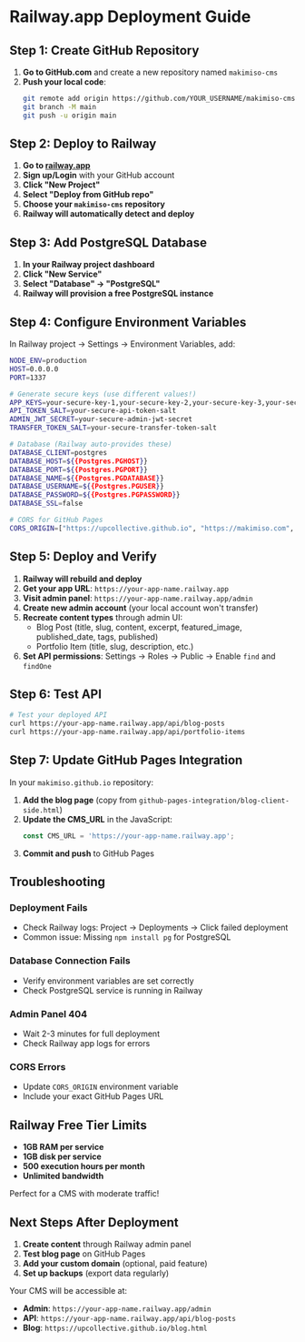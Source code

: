 # Railway.app Deployment Guide

## Step 1: Create GitHub Repository

1. **Go to GitHub.com** and create a new repository named `makimiso-cms`
2. **Push your local code**:
   ```bash
   git remote add origin https://github.com/YOUR_USERNAME/makimiso-cms.git
   git branch -M main
   git push -u origin main
   ```

## Step 2: Deploy to Railway

1. **Go to [railway.app](https://railway.app)**
2. **Sign up/Login** with your GitHub account
3. **Click "New Project"**
4. **Select "Deploy from GitHub repo"**
5. **Choose your `makimiso-cms` repository**
6. **Railway will automatically detect and deploy**

## Step 3: Add PostgreSQL Database

1. **In your Railway project dashboard**
2. **Click "New Service"**
3. **Select "Database" → "PostgreSQL"**
4. **Railway will provision a free PostgreSQL instance**

## Step 4: Configure Environment Variables

In Railway project → Settings → Environment Variables, add:

```bash
NODE_ENV=production
HOST=0.0.0.0
PORT=1337

# Generate secure keys (use different values!)
APP_KEYS=your-secure-key-1,your-secure-key-2,your-secure-key-3,your-secure-key-4
API_TOKEN_SALT=your-secure-api-token-salt
ADMIN_JWT_SECRET=your-secure-admin-jwt-secret
TRANSFER_TOKEN_SALT=your-secure-transfer-token-salt

# Database (Railway auto-provides these)
DATABASE_CLIENT=postgres
DATABASE_HOST=${{Postgres.PGHOST}}
DATABASE_PORT=${{Postgres.PGPORT}}
DATABASE_NAME=${{Postgres.PGDATABASE}}
DATABASE_USERNAME=${{Postgres.PGUSER}}
DATABASE_PASSWORD=${{Postgres.PGPASSWORD}}
DATABASE_SSL=false

# CORS for GitHub Pages
CORS_ORIGIN=["https://upcollective.github.io", "https://makimiso.com", "https://www.makimiso.com"]
```

## Step 5: Deploy and Verify

1. **Railway will rebuild and deploy**
2. **Get your app URL**: `https://your-app-name.railway.app`
3. **Visit admin panel**: `https://your-app-name.railway.app/admin`
4. **Create new admin account** (your local account won't transfer)
5. **Recreate content types** through admin UI:
   - Blog Post (title, slug, content, excerpt, featured_image, published_date, tags, published)
   - Portfolio Item (title, slug, description, etc.)
6. **Set API permissions**: Settings → Roles → Public → Enable `find` and `findOne`

## Step 6: Test API

```bash
# Test your deployed API
curl https://your-app-name.railway.app/api/blog-posts
curl https://your-app-name.railway.app/api/portfolio-items
```

## Step 7: Update GitHub Pages Integration

In your `makimiso.github.io` repository:

1. **Add the blog page** (copy from `github-pages-integration/blog-client-side.html`)
2. **Update the CMS_URL** in the JavaScript:
   ```javascript
   const CMS_URL = 'https://your-app-name.railway.app';
   ```
3. **Commit and push** to GitHub Pages

## Troubleshooting

### Deployment Fails
- Check Railway logs: Project → Deployments → Click failed deployment
- Common issue: Missing `npm install pg` for PostgreSQL

### Database Connection Fails  
- Verify environment variables are set correctly
- Check PostgreSQL service is running in Railway

### Admin Panel 404
- Wait 2-3 minutes for full deployment
- Check Railway app logs for errors

### CORS Errors
- Update `CORS_ORIGIN` environment variable
- Include your exact GitHub Pages URL

## Railway Free Tier Limits

- **1GB RAM per service**
- **1GB disk per service** 
- **500 execution hours per month**
- **Unlimited bandwidth**

Perfect for a CMS with moderate traffic!

## Next Steps After Deployment

1. **Create content** through Railway admin panel
2. **Test blog page** on GitHub Pages
3. **Add your custom domain** (optional, paid feature)
4. **Set up backups** (export data regularly)

Your CMS will be accessible at:
- **Admin**: `https://your-app-name.railway.app/admin`
- **API**: `https://your-app-name.railway.app/api/blog-posts`
- **Blog**: `https://upcollective.github.io/blog.html`